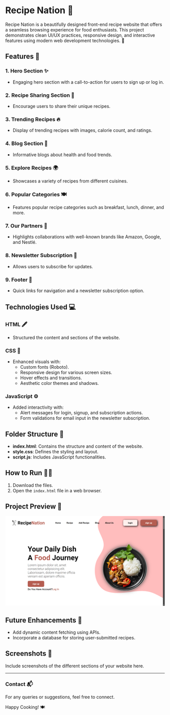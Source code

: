 # Recipe Nation 🍴

Recipe Nation is a beautifully designed front-end recipe website that offers a seamless browsing experience for food enthusiasts. This project demonstrates clean UI/UX practices, responsive design, and interactive features using modern web development technologies. 🌟

## Features 🎯

### 1. **Hero Section** ✨
- Engaging hero section with a call-to-action for users to sign up or log in.

### 2. **Recipe Sharing Section** 📝
- Encourage users to share their unique recipes.

### 3. **Trending Recipes** 🔥
- Display of trending recipes with images, calorie count, and ratings.

### 4. **Blog Section** 📰
- Informative blogs about health and food trends.

### 5. **Explore Recipes** 🌍
- Showcases a variety of recipes from different cuisines.

### 6. **Popular Categories** 🍽️
- Features popular recipe categories such as breakfast, lunch, dinner, and more.

### 7. **Our Partners** 🤝
- Highlights collaborations with well-known brands like Amazon, Google, and Nestlé.

### 8. **Newsletter Subscription** 📩
- Allows users to subscribe for updates.

### 9. **Footer** 🚪
- Quick links for navigation and a newsletter subscription option.

## Technologies Used 💻

### HTML 🖋️
- Structured the content and sections of the website.

### CSS 🎨
- Enhanced visuals with:
  - Custom fonts (Roboto).
  - Responsive design for various screen sizes.
  - Hover effects and transitions.
  - Aesthetic color themes and shadows.

### JavaScript ⚙️
- Added interactivity with:
  - Alert messages for login, signup, and subscription actions.
  - Form validations for email input in the newsletter subscription.

## Folder Structure 📁
- **index.html**: Contains the structure and content of the website.
- **style.css**: Defines the styling and layout.
- **script.js**: Includes JavaScript functionalities.

## How to Run 🏃‍♂️
1. Download the files.
2. Open the `index.html` file in a web browser.

## Project Preview 🔗
![Preview of Recipe Nation](https://github.com/hritik2004-cse/Recipe_Website/blob/main/images/main-bg-and-img/cover-img.png)  

## Future Enhancements 🚀
- Add dynamic content fetching using APIs.
- Incorporate a database for storing user-submitted recipes.

## Screenshots 📸

Include screenshots of the different sections of your website here.

---

### Contact 📬
For any queries or suggestions, feel free to connect.

Happy Cooking! 🍽️

